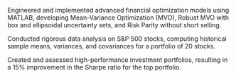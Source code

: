 Engineered and implemented advanced financial optimization models using MATLAB, developing Mean-Variance Optimization (MVO), Robust MVO with box and ellipsoidal uncertainty sets, and Risk Parity without short selling.

Conducted rigorous data analysis on S&P 500 stocks, computing historical sample means, variances, and covariances for a portfolio of 20 stocks.

Created and assessed high-performance investment portfolios, resulting in a 15% improvement in the Sharpe ratio for the top portfolio.
